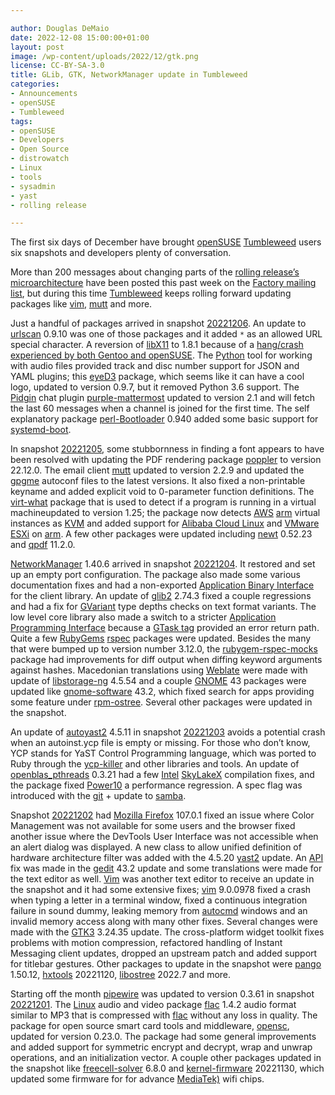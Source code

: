 ```yaml
---

author: Douglas DeMaio
date: 2022-12-08 15:00:00+01:00
layout: post
image: /wp-content/uploads/2022/12/gtk.png
license: CC-BY-SA-3.0
title: GLib, GTK, NetworkManager update in Tumbleweed 
categories:
- Announcements
- openSUSE
- Tumbleweed
tags:
- openSUSE
- Developers
- Open Source
- distrowatch
- Linux
- tools
- sysadmin
- yast
- rolling release

---
```


The first six days of December have brought [openSUSE](https://get.opensuse.org/) [Tumbleweed](https://get.opensuse.org/tumbleweed/) users six snapshots and developers plenty of conversation. 

More than 200 messages about changing parts of the [rolling release’s microarchitecture](https://news.opensuse.org/2022/11/28/tw-to-roll-out-mitigation-plan-advance-microarchitecture/) have been posted this past week on the [Factory mailing list](https://lists.opensuse.org/archives/list/factory@lists.opensuse.org/), but during this time [Tumbleweed](https://get.opensuse.org/tumbleweed/) keeps rolling forward updating packages like [vim](https://www.vim.org/), [mutt](http://www.mutt.org/) and more.

Just a handful of packages arrived in snapshot [20221206](https://lists.opensuse.org/archives/list/factory@lists.opensuse.org/thread/EAY3RYGXYUJJJS3HAOS4DVDXKLP32VFS/). An update to [urlscan](https://urlscan.io/) 0.9.10 was one of those packages and it added `*` as an allowed URL special character. A reversion of [libX11](https://gitlab.freedesktop.org/xorg/lib/libx11) to 1.8.1 because of a [hang/crash experienced by both Gentoo and openSUSE](https://gitlab.freedesktop.org/xorg/lib/libx11/-/issues/170). The [Python](https://www.python.org/) tool for working with audio files provided track and disc number support for JSON and YAML plugins; this [eyeD3](https://eyed3.readthedocs.io) package, which seems like it can have a cool logo, updated to version 0.9.7, but it removed Python 3.6 support. The [Pidgin](https://pidgin.im/) chat plugin [purple-mattermost](https://github.com/EionRobb/purple-mattermost) updated to version 2.1 and will fetch the last 60 messages when a channel is joined for the first time. The self explanatory package [perl-Bootloader](https://github.com/openSUSE/perl-bootloader) 0.940 added some basic support for [systemd-boot](https://freedesktop.org/wiki/Software/systemd/).

In snapshot [20221205](https://lists.opensuse.org/archives/list/factory@lists.opensuse.org/thread/YVTK3E74IEQB5LNSHKMNKWFZUDAI7JIF/), some stubbornness in finding a font appears to have been resolved with updating the PDF rendering package [poppler](https://poppler.freedesktop.org/) to version 22.12.0. The email client [mutt](http://www.mutt.org/) updated to version 2.2.9 and updated the [gpgme](https://gnupg.org/software/gpgme/index.html) autoconf files to the latest versions. It also fixed a non-printable keyname and added explicit void to 0-parameter function definitions. The [virt-what](https://people.redhat.com/~rjones/virt-what/) package that is used to detect if a program is running in a virtual machineupdated to version 1.25; the package now detects [AWS](https://aws.amazon.com/) [arm](https://www.arm.com/) virtual instances as [KVM](https://www.linux-kvm.org/page/Main_Page) and added support for [Alibaba Cloud Linux](https://www.alibabacloud.com/product/alibaba-cloud-linux-2) and [VMware ESXi](https://www.vmware.com/products/esxi-and-esx.html) on [arm](https://www.arm.com/). A few other packages were updated including [newt](https://pagure.io/newt) 0.52.23 and [qpdf](https://github.com/qpdf/qpdf) 11.2.0.

[NetworkManager](https://networkmanager.dev/) 1.40.6 arrived in snapshot [20221204](https://lists.opensuse.org/archives/list/factory@lists.opensuse.org/thread/HCDFGDG6BTC4LYUEZ6677T2JQRNIXGGF/). It restored and set up an empty port configuration. The package also made some various documentation fixes and had a non-exported [Application Binary Interface](https://en.wikipedia.org/wiki/Application_binary_interface) for the client library. An update of [glib2](https://wiki.gnome.org/Projects/GLib) 2.74.3 fixed a couple regressions and had a fix for [GVariant](https://www.freedesktop.org/software/gstreamer-sdk/data/docs/latest/glib/glib-GVariant.html) type depths checks on text format variants. The low level core library also made a switch to a stricter [Application Programming Interface](https://en.wikipedia.org/wiki/API) because a [GTask tag](https://libsoup.org/gio/GTask.html) provided an error return path. Quite a few [RubyGems](https://rubygems.org/) [rspec](https://github.com/rspec) packages were updated.  Besides the many that were bumped up to version number 3.12.0, the [rubygem-rspec-mocks](https://github.com/rspec/rspec-mocks/blob/main/Changelog.md) package had improvements for diff output when diffing keyword arguments against hashes. Macedonian translations using [Weblate](https://weblate.org/) were made with update of [libstorage-ng](https://github.com/openSUSE/libstorage-ng) 4.5.54 and a couple [GNOME](https://www.gnome.org/) 43 packages were updated like [gnome-software](https://gitlab.gnome.org/GNOME/gnome-software) 43.2, which fixed search for apps providing some feature under [rpm-ostree](https://rpm-ostree.readthedocs.io). Several other packages were updated in the snapshot.

An update of [autoyast2](https://github.com/yast/yast-autoinstallation) 4.5.11 in snapshot [20221203](https://lists.opensuse.org/archives/list/factory@lists.opensuse.org/thread/K6F5H6EZ6KZGNW6ENLZZITSJOUIUZODY/) avoids a potential crash when an autoinst.ycp file is empty or missing. For those who don’t know, YCP stands for YaST Control Programming language, which was ported to Ruby through the [ycp-killer](https://github.com/yast/ycp-killer) and other libraries and tools. An update of [openblas_pthreads](https://github.com/xianyi/OpenBLAS) 0.3.21 had a few [Intel](https://www.intel.com/) [SkyLakeX](https://en.wikichip.org/wiki/intel/cores/skylake_x) compilation fixes, and the package fixed [Power10](https://en.wikipedia.org/wiki/Power10) a performance regression. A spec flag was introduced with the [git](https://github.com/git) + update to [samba](https://www.samba.org/).

Snapshot [20221202](https://lists.opensuse.org/archives/list/factory@lists.opensuse.org/thread/MSVAS35OPS4DJIEK7HQYADVFFUYLDYTJ/) had [Mozilla Firefox](https://www.mozilla.org) 107.0.1 fixed an issue where Color Management was not available for some users and the browser fixed another issue where the DevTools User Interface was not accessible when an alert dialog was displayed. A new class to allow unified definition of hardware architecture filter was added with the 4.5.20 [yast2](https://github.com/yast/yast-yast2) update. An [API](https://en.wikipedia.org/wiki/API) fix was made in the [gedit](https://wiki.gnome.org/Apps/Gedit) 43.2 update and some translations were made for the text editor as well. [Vim](https://www.vim.org/) was another text editor to receive an update in the snapshot and it had some extensive fixes; [vim](https://www.vim.org/) 9.0.0978 fixed a crash when typing a letter in a terminal window, fixed a continuous integration failure in sound dummy, leaking memory from [autocmd](https://vimdoc.sourceforge.net/htmldoc/autocmd.html) windows and an invalid memory access along with many other fixes. Several changes were made with the [GTK3](https://www.gtk.org/) 3.24.35 update. The cross-platform widget toolkit fixes problems with motion compression, refactored handling of Instant Messaging client updates, dropped an upstream patch and added support for titlebar gestures. Other packages to update in the snapshot were [pango](https://pango.gnome.org/) 1.50.12, [hxtools](https://inai.de/projects/hxtools/) 20221120, [libostree](https://ostreedev.github.io/ostree/) 2022.7 and more.

Starting off the month [pipewire](https://pipewire.org/) was updated to version 0.3.61 in snapshot [20221201](https://lists.opensuse.org/archives/list/factory@lists.opensuse.org/thread/ZY3E4EOFL27S2Q36ZNTHYMNKVZKQNPEZ/). The [Linux](https://www.kernel.org/) audio and video package [flac](https://xiph.org/flac/) 1.4.2 audio format similar to MP3 that is compressed with [flac](https://xiph.org/flac/) without any loss in quality. The package for open source smart card tools and middleware, [opensc](https://github.com/OpenSC/OpenSC), updated for version 0.23.0. The package had some general improvements and added support for symmetric encrypt and decrypt, wrap and unwrap operations, and an initialization vector. A couple other packages updated in the snapshot like [freecell-solver](https://fc-solve.shlomifish.org/) 6.8.0 and [kernel-firmware](https://git.kernel.org/pub/scm/linux/kernel/git/firmware/linux-firmware.git) 20221130, which updated some firmware for for advance [MediaTek)](https://www.mediatek.com/) wifi chips.


<meta name="openSUSE, Tumbleweed, Developers, sysadmin, user, Open Source, rolling release, gamers, superuser, distrowatch, hacker, Linux, Kernel, KDE, client, mediatek, pango, vim, ostree, intel, yast, flac, glib, networkmanager" content="HTML,CSS,XML,JavaScript">
